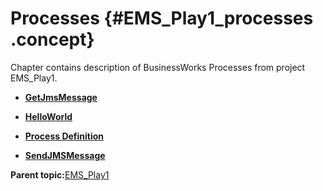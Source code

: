 # Processes {#EMS_Play1_processes .concept}

Chapter contains description of BusinessWorks Processes from project EMS\_Play1.

-   **[GetJmsMessage](../../../projects/EMS_Play1/GetJmsMessage.process.md)**  

-   **[HelloWorld](../../../projects/EMS_Play1/HelloWorld.process.md)**  

-   **[Process Definition](../../../projects/EMS_Play1/Process_Definition.process.md)**  

-   **[SendJMSMessage](../../../projects/EMS_Play1/SendJMSMessage.process.md)**  


**Parent topic:**[EMS\_Play1](../../../projects/EMS_Play1/EMS_Play1.md)

